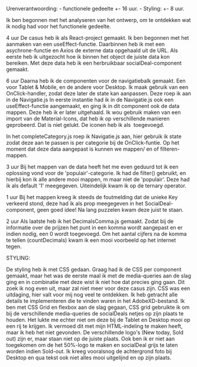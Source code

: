

Urenverantwoording:
    -   functionele gedeelte +- 16 uur.
    -   Styling: +- 8 uur.

Ik ben begonnen met het analyseren van het ontwerp, om te ontdekken wat ik 
nodig had voor het functionele gedeelte.

4 uur
De casus heb ik als React-project gemaakt.
Ik ben begonnen met het aanmaken van een useEffect-functie.
Daarbinnen heb ik met een asychrone-functie en Axios de externe data opgehaald uit de URL.
Als eerste heb ik uitgezocht hoe ik binnen het object de juiste data kon bereiken.
Met deze data heb ik een herbruikbaar socialDeal-component gemaakt.

6 uur
Daarna heb ik de componenten voor de navigatiebalk gemaakt. 
Een voor Tablet & Mobile, en de andere voor Desktop.
Ik maak gebruik van een OnClick-handler, zodat deze later de state kan aanpassen. 
Deze roep ik aan in de Navigatie.js
In eerste instantie had ik in de Navigatie.js ook een useEffect-functie aangemaakt,
en ging ik in dit component ook de data mappen. Deze heb ik er later uitgehaald.
Ik wou gebruik maken van een import van de Material-Icons, dat heb ik op verschillende
manieren geprobeerd. Dat is niet gelukt. De iconen heb ik als <img> toegevoegd.

In het completeCategory.js roep ik Navigatie.js aan, hier gebruik ik state 
zodat deze aan te passen is per categorie bij de OnClick-funtie.
Op het moment dat deze data aangepast is kunnen we mappen/ en of filteren-mappen.

3 uur
Bij het mappen van de data heeft het me even geduurd tot ik een oplossing vond voor de 
'populair'-categorie. Ik had de filter() gebruikt, en hierbij kon ik alle andere mooi mappen, m
maar niet de 'populair'. Deze had ik als default '1' meegegeven. Uiteindelijk kwam ik op
de ternary operator.

1 uur
Bij het mappen kreeg ik steeds de foutmelding dat de unieke Key verkeerd stond, deze had ik
als prop meegegeven in het SocialDeal-component, geen goed idee! Na lang puzzelen kwam 
deze juist te staan. 


2 uur 
Als laatste heb ik het DecimalsComma.js gemaakt. Zodat bij de informatie over de 
prijzen het punt in een komma wordt aangepast en er indien nodig, een 0 wordt toegevoegd.
Om het aantal cijfers na de komma te tellen (countDecimals) kwam ik een mooi voorbeeld op het internet
tegen.


STYLING:

De styling heb ik met CSS gedaan. 
Graag had ik de CSS per component gemaakt, maar het was de eerste maal ik met de 
media-queries aan de slag ging en in combinatie met deze wist ik niet hoe dat precies ging 
gaan. Dit zoek ik nog even uit, maar zal niet meer voor deze casus zijn. 
CSS was een uitdaging, hier valt voor mij nog veel te ontdekken. 
Ik heb getracht alle details te implementeren die te vinden waren in het AdobeXD-bestand.
Ik ben met CSS Grid en flexbox aan de slag gegaan, CSS grid gebruikte ik om bij de 
verschillende media-queries de socialDeals netjes op zijn plaats te houden. Het lukte me 
echter niet om deze bij de Tablet en Desktop mooi op een rij te krijgen. Ik vermoed dit met
mijn HTML-indeling te maken heeft, maar ik heb het niet gevonden. 
De verschillende logo's (New today, Sold out) zijn er, maar staan niet op de juiste plaats.
Ook ben ik er niet aan toegekomen om de het 50%-logo te maken en socialDeal grijs te laten
worden indien Sold-out. 
Ik kreeg vooralsnog de achtergrond foto bij Desktop en qua tekst ook niet alles mooi uitgelijnd en op zijn plaats. 

